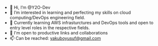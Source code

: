 - 👋 Hi, I’m @Y2O-Dev
- 👀 I’m interested in learning and perfecting my skills on cloud computing/DevOps engineering field.
- 🌱 Currently learning AWS infrasturctures and DevOps tools and open to entry level roles in the respective fields.
- 💞️ I'm open to productive links and collaborations
- 📫 Can be reached: yakuboyusuf@gmail.com

<!---
Babbexx-22/Babbexx-22 is a ✨ special ✨ repository because its `README.md` (this file) appears on your GitHub profile.
You can click the Preview link to take a look at your changes.
--->
